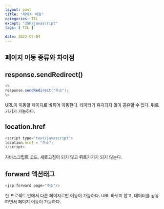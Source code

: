 ```yaml
---
layout: post
title: "페이지 이동"
categories: TIL
except: "JSP/javascript"
tags: [ TIL ]

date: 2022-07-04
---
```


## 페이지 이동 종류와 차이점
## response.sendRedirect()
```java
<%
response.sendRedirect("주소");
%>
```
URL이 이동할 페이지로 바뀌어 이동한다. 데이터가 유지되지 않아 공유할 수 없다. 뒤로가기가 가능하다.
<br>
## location.href
```javascript
<script type="text/javascript">
location.href = "주소";
</script>
```
자바스크립트 코드. 새로고침이 되지 않고 뒤로가기가 되지 않는다.
<br>
## forward 액션태그
```java
<jsp:forward page="주소"/>
```
한 프로젝트 안에서 다른 페이지로만 이동이 가능하다. URL 바뀌지 않고, 데이터를 공유하면서 페이지 이동이 가능하다.

<br>
<br>
